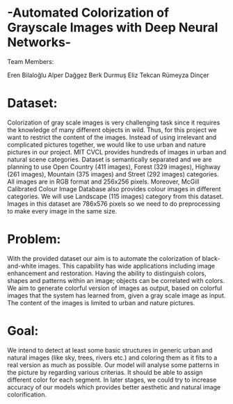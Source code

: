  # -Automated Colorization of Grayscale Images with Deep Neural Networks- #
Team Members:

Eren Bilaloğlu
Alper Dağgez
Berk Durmuş
Eliz Tekcan
Rümeyza Dinçer

# Dataset:

Colorization of gray scale images is very challenging task since it requires the knowledge of many different objects in wild. Thus, for this project we want to restrict the content of the images. Instead of using irrelevant and complicated pictures together, we would like to use urban and nature pictures in our project. MIT CVCL provides hundreds of images in urban and natural scene categories. Dataset is semantically separated and we are planning to use Open Country (411 images), Forest (329 images), Highway (261 images), Mountain (375 images) and Street (292 images) categories. All images are in RGB format and 256x256 pixels. Moreover, McGill Calibrated Colour Image Database also provides colour images in different categories. We will use Landscape (115 images) category from this dataset. Images in this dataset are 786x576 pixels so we need to do preprocessing to make every image in the same size. 

# Problem:

With the provided dataset our aim is to automate the colorization of black-and-white images. This capability has wide applications including image enhancement and restoration. Having the ability to distinguish colors, shapes and patterns within an image; objects can be correlated with colors. We aim to generate colorful version of images as output, based on colorful images that the system has learned from, given a gray scale image as input. The content of the images is limited to urban and nature pictures.

# Goal:

We intend to detect at least some basic structures in generic urban and natural images (like sky, trees, rivers etc.) and coloring them as it fits to a real version as much as possible. Our model will analyse some patterns in the picture by regarding various criterias. It should be able to assign different color for each segment. In later stages, we could try to increase accuracy of our models which provides better aesthetic and natural image colorification.

